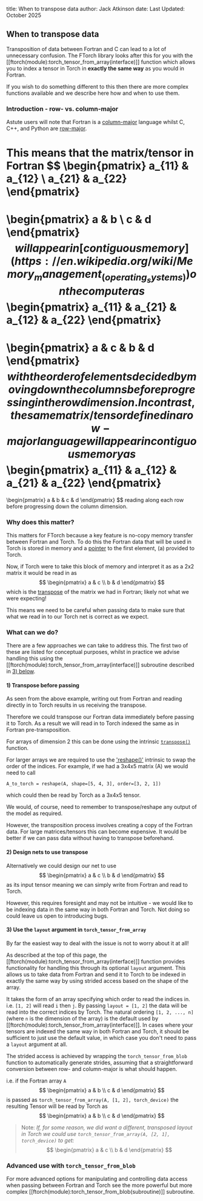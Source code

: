 title: When to transpose data
author: Jack Atkinson
date: Last Updated: October 2025

## When to transpose data

Transposition of data between Fortran and C can lead to a lot of unnecessary confusion.
The FTorch library looks after this for you with the
[[ftorch(module):torch_tensor_from_array(interface)]] function which
allows you to index a tensor in Torch in **exactly the same way** as you would in Fortran.

If you wish to do something different to this then there are more complex functions
available and we describe here how and when to use them.


### Introduction - row- vs. column-major

Astute users will note that Fortran is a
[column-major](https://en.wikipedia.org/wiki/Row-_and_column-major_order)
language whilst C, C++, and Python are 
[row-major](https://en.wikipedia.org/wiki/Row-_and_column-major_order).

This means that the matrix/tensor in Fortran
$$
\begin{pmatrix}
a_{11} & a_{12} \\
a_{21} & a_{22}
\end{pmatrix}
=
\begin{pmatrix}
a & b \\
c & d
\end{pmatrix}
$$
will appear in
[contiguous memory](https://en.wikipedia.org/wiki/Memory_management_(operating_systems))
on the computer as 
$$
\begin{pmatrix}
a_{11} & a_{21} & a_{12} & a_{22}
\end{pmatrix}
=
\begin{pmatrix}
a & c & b & d
\end{pmatrix}
$$
with the order of elements decided by moving down the columns before progressing in the
row dimension.  
In contrast, the same matrix/tensor defined in a row-major language will appear in
contiguous memory as
$$
\begin{pmatrix}
a_{11} & a_{12} & a_{21} & a_{22}
\end{pmatrix}
=
\begin{pmatrix}
a & b & c & d
\end{pmatrix}
$$
reading along each row before progressing down the column dimension.


### Why does this matter?

This matters for FTorch because a key feature is no-copy memory transfer between Fortran
and Torch.
To do this the Fortran data that will be used in Torch is stored in memory and a
[pointer](https://en.wikipedia.org/wiki/Pointer_(computer_programming)) to the first
element, \(a\) provided to Torch.

Now, if Torch were to take this block of memory and interpret it as as a 2x2 matrix it
would be read in as
$$
\begin{pmatrix}
a & c \\
b & d
\end{pmatrix}
$$
which is the [transpose](https://en.wikipedia.org/wiki/Transpose) of the
matrix we had in Fortran; likely not what we were expecting!

This means we need to be careful when passing data to make sure that what we read in
to our Torch net is correct as we expect.


### What can we do?

There are a few approaches we can take to address this.
The first two of these are listed for conceptual purposes, whilst in practice we
advise handling this using the [[ftorch(module):torch_tensor_from_array(interface)]]
subroutine described in [3) below](#3-use-the-layout-argument-in-torch_tensor_from_array).

#### 1) Transpose before passing
As seen from the above example, writing out from Fortran and reading directly in to
Torch results in us receiving the transpose.

Therefore we could transpose our Fortran data immediately before passing it to Torch.
As a result we will read in to Torch indexed the same as in Fortran pre-transposition.

For arrays of dimension 2 this can be done using the intrinsic
[`transpose()`](https://gcc.gnu.org/onlinedocs/gcc-12.1.0/gfortran/TRANSPOSE.html)
function.

For larger arrays we are required to use the
['reshape()'](https://gcc.gnu.org/onlinedocs/gfortran/RESHAPE.html) intrinsic to swap
the order of the indices.
For example, if we had a 3x4x5 matrix \(A\) we would need to call
```
A_to_torch = reshape(A, shape=[5, 4, 3], order=[3, 2, 1])
```
which could then be read by Torch as a 3x4x5 tensor.

We would, of course, need to remember to transpose/reshape any output of the model
as required.

However, the transposition process involves creating a copy of the Fortran data.
For large matrices/tensors this can become expensive.
It would be better if we can pass data without having to transpose beforehand.

#### 2) Design nets to use transpose
Alternatively we could design our net to use
$$
\begin{pmatrix}
a & c \\
b & d
\end{pmatrix}
$$
as its input tensor meaning we can simply write from Fortran and read to Torch.

However, this requires foresight and may not be intuitive - we would like to be indexing
data in the same way in both Fortran and Torch.
Not doing so could leave us open to introducing bugs.

#### 3) Use the `layout` argument in `torch_tensor_from_array`

By far the easiest way to deal with the issue is not to worry about it at all!

As described at the top of this page, the
[[ftorch(module):torch_tensor_from_array(interface)]] function
provides functionality for handling this through its optional `layout` argument.
This allows us to take data from Fortran and send it to Torch to be indexed in exactly
the same way by using strided access based on the shape of the array.

It takes the form of an array specifying which order to read the indices in.
i.e. `[1, 2]` will read `i` then `j`.
By passing `layout = [1, 2]` the data will be read into the correct indices by
Torch. The natural ordering `[1, 2, ..., n]` (where `n` is the dimension of the
array) is the default used by [[ftorch(module):torch_tensor_from_array(interface)]].
In cases where your tensors are indexed the same way in both Fortran and Torch, it
should be sufficient to just use the default value, in which case you don't need
to pass a `layout` argument at all.

The strided access is achieved by wrapping the `torch_tensor_from_blob` function
to automatically generate strides, assuming that a straightforward conversion
between row- and column-major is what should happen.

i.e. if the Fortran array `A`
$$
\begin{pmatrix}
a & b \\
c & d
\end{pmatrix}
$$
is passed as `torch_tensor_from_array(A, [1, 2], torch_device)`
the resulting Tensor will be read by Torch as 
$$
\begin{pmatrix}
a & b \\
c & d
\end{pmatrix}
$$

> Note: _If, for some reason, we did want a different, transposed layout in Torch we
> could use `torch_tensor_from_array(A, [2, 1], torch_device)` to get:_
> $$
> \begin{pmatrix}
> a & c \\
> b & d
> \end{pmatrix}
> $$


### Advanced use with `torch_tensor_from_blob`

For more advanced options for manipulating and controlling data access when passing
between Fortran and Torch see the more powerful but more complex
[[ftorch(module):torch_tensor_from_blob(subroutine)]] subroutine.
